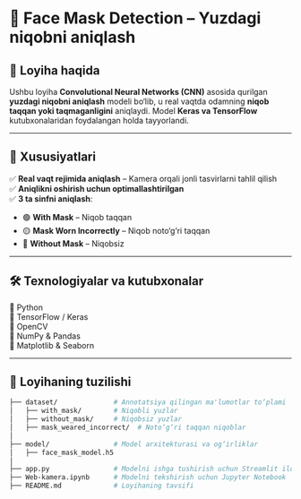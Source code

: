 # 📌 Face Mask Detection – Yuzdagi niqobni aniqlash  

## 📖 Loyiha haqida  
Ushbu loyiha **Convolutional Neural Networks (CNN)** asosida qurilgan **yuzdagi niqobni aniqlash** modeli bo‘lib, u real vaqtda odamning **niqob taqqan yoki taqmaganligini** aniqlaydi. Model **Keras va TensorFlow** kutubxonalaridan foydalangan holda tayyorlandi.

---

## 🚀 Xususiyatlari  
✅ **Real vaqt rejimida aniqlash** – Kamera orqali jonli tasvirlarni tahlil qilish  
✅ **Aniqlikni oshirish uchun optimallashtirilgan**  
✅ **3 ta sinfni aniqlash**:  
   - 🟢 **With Mask** – Niqob taqqan  
   - 🟡 **Mask Worn Incorrectly** – Niqob noto‘g‘ri taqqan  
   - 🔴 **Without Mask** – Niqobsiz  

---

## 🛠 Texnologiyalar va kutubxonalar  
🔹 Python  
🔹 TensorFlow / Keras  
🔹 OpenCV  
🔹 NumPy & Pandas  
🔹 Matplotlib & Seaborn  

---

## 📂 Loyihaning tuzilishi  
```bash
├── dataset/              # Annotatsiya qilingan ma'lumotlar to‘plami
│   ├── with_mask/        # Niqobli yuzlar
│   ├── without_mask/     # Niqobsiz yuzlar
│   ├── mask_weared_incorrect/  # Noto‘g‘ri taqqan niqoblar
│
├── model/                # Model arxitekturasi va og‘irliklar
│   ├── face_mask_model.h5
│
├── app.py                # Modelni ishga tushirish uchun Streamlit ilovasi
├── Web-kamera.ipynb      # Modelni tekshirish uchun Jupyter Notebook
├── README.md             # Loyihaning tavsifi
